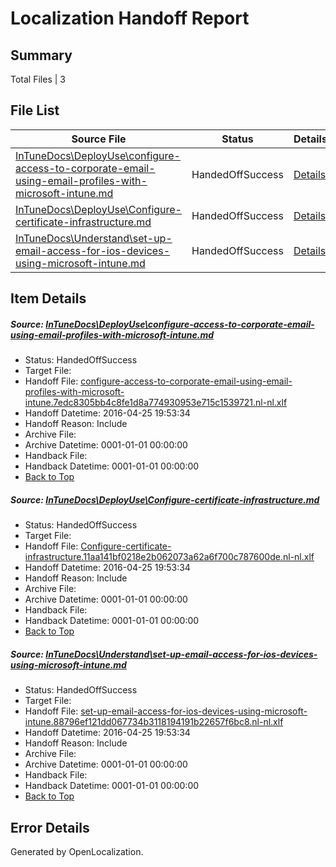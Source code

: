 # <a name='report-top'></a> Localization Handoff Report

## Summary
 Total Files | 3

## File List
 Source File | Status | Details 
 ----------- | ------ | ------- 
 [InTuneDocs\DeployUse\configure-access-to-corporate-email-using-email-profiles-with-microsoft-intune.md](https://github.com/Microsoft/IntuneDocs-pr/blob/faed06e8b44241a0f4f38092a3df4e199438bf1f/InTuneDocs/DeployUse/configure-access-to-corporate-email-using-email-profiles-with-microsoft-intune.md) | HandedOffSuccess | [Details](#e9889f23ec14afc81ab7e636ff23d5528816abdc19)
 [InTuneDocs\DeployUse\Configure-certificate-infrastructure.md](https://github.com/Microsoft/IntuneDocs-pr/blob/faed06e8b44241a0f4f38092a3df4e199438bf1f/InTuneDocs/DeployUse/Configure-certificate-infrastructure.md) | HandedOffSuccess | [Details](#23097f674425c0a9f1278741a05666a656508e6421)
 [InTuneDocs\Understand\set-up-email-access-for-ios-devices-using-microsoft-intune.md](https://github.com/Microsoft/IntuneDocs-pr/blob/679622381af5f81946b4ca0f3968fdc2f05d7b0f/InTuneDocs/Understand/set-up-email-access-for-ios-devices-using-microsoft-intune.md) | HandedOffSuccess | [Details](#b275b0ea111fd6f83400fc5e03bb8b2968deb15c1212)

## Item Details
##### <a name='e9889f23ec14afc81ab7e636ff23d5528816abdc19'></a> Source: [InTuneDocs\DeployUse\configure-access-to-corporate-email-using-email-profiles-with-microsoft-intune.md](https://github.com/Microsoft/IntuneDocs-pr/blob/faed06e8b44241a0f4f38092a3df4e199438bf1f/InTuneDocs/DeployUse/configure-access-to-corporate-email-using-email-profiles-with-microsoft-intune.md)
* Status: HandedOffSuccess
* Target File: 
* Handoff File: [configure-access-to-corporate-email-using-email-profiles-with-microsoft-intune.7edc8305bb4c8fe1d8a774930953e715c1539721.nl-nl.xlf](https://github.com/Microsoft/EM.handoff/blob/aa803822cf31e01966d1627fd638989dfea33d6c/ol-handoff/Microsoft/IntuneDocs-pr.nl-nl/master/configure-access-to-corporate-email-using-email-profiles-with-microsoft-intune.7edc8305bb4c8fe1d8a774930953e715c1539721.nl-nl.xlf)
* Handoff Datetime: 2016-04-25 19:53:34
* Handoff Reason: Include
* Archive File: 
* Archive Datetime: 0001-01-01 00:00:00
* Handback File: 
* Handback Datetime: 0001-01-01 00:00:00
* [Back to Top](#report-top)

##### <a name='23097f674425c0a9f1278741a05666a656508e6421'></a> Source: [InTuneDocs\DeployUse\Configure-certificate-infrastructure.md](https://github.com/Microsoft/IntuneDocs-pr/blob/faed06e8b44241a0f4f38092a3df4e199438bf1f/InTuneDocs/DeployUse/Configure-certificate-infrastructure.md)
* Status: HandedOffSuccess
* Target File: 
* Handoff File: [Configure-certificate-infrastructure.11aa141bf0218e2b062073a62a6f700c787600de.nl-nl.xlf](https://github.com/Microsoft/EM.handoff/blob/aa803822cf31e01966d1627fd638989dfea33d6c/ol-handoff/Microsoft/IntuneDocs-pr.nl-nl/master/Configure-certificate-infrastructure.11aa141bf0218e2b062073a62a6f700c787600de.nl-nl.xlf)
* Handoff Datetime: 2016-04-25 19:53:34
* Handoff Reason: Include
* Archive File: 
* Archive Datetime: 0001-01-01 00:00:00
* Handback File: 
* Handback Datetime: 0001-01-01 00:00:00
* [Back to Top](#report-top)

##### <a name='b275b0ea111fd6f83400fc5e03bb8b2968deb15c1212'></a> Source: [InTuneDocs\Understand\set-up-email-access-for-ios-devices-using-microsoft-intune.md](https://github.com/Microsoft/IntuneDocs-pr/blob/679622381af5f81946b4ca0f3968fdc2f05d7b0f/InTuneDocs/Understand/set-up-email-access-for-ios-devices-using-microsoft-intune.md)
* Status: HandedOffSuccess
* Target File: 
* Handoff File: [set-up-email-access-for-ios-devices-using-microsoft-intune.88796ef121dd067734b3118194191b22657f6bc8.nl-nl.xlf](https://github.com/Microsoft/EM.handoff/blob/aa803822cf31e01966d1627fd638989dfea33d6c/ol-handoff/Microsoft/IntuneDocs-pr.nl-nl/master/set-up-email-access-for-ios-devices-using-microsoft-intune.88796ef121dd067734b3118194191b22657f6bc8.nl-nl.xlf)
* Handoff Datetime: 2016-04-25 19:53:34
* Handoff Reason: Include
* Archive File: 
* Archive Datetime: 0001-01-01 00:00:00
* Handback File: 
* Handback Datetime: 0001-01-01 00:00:00
* [Back to Top](#report-top)


## Error Details

Generated by OpenLocalization.
